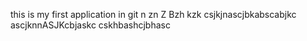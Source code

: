 this is my first application in git
n zn Z Bzh kzk 
csjkjnascjbkabscabjkc
ascjknnASJKcbjaskc
cskhbashcjbhasc

